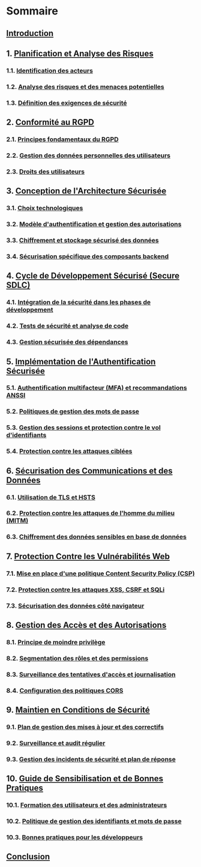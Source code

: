 # Sommaire

## [Introduction](introduction.md)

## 1. [Planification et Analyse des Risques](risk-analysis.md)
### 1.1. [Identification des acteurs](risk-analysis.md#11-identification-des-acteurs)
### 1.2. [Analyse des risques et des menaces potentielles](risk-analysis.md#12-analyse-des-risques-et-menaces-potentielles)
### 1.3. [Définition des exigences de sécurité](risk-analysis.md#13-définition-des-exigences-de-sécurité)

## 2. [Conformité au RGPD](gdpr-compliance.md)
### 2.1. [Principes fondamentaux du RGPD](gdpr-compliance.md#21-principes-fondamentaux-du-rgpd)
### 2.2. [Gestion des données personnelles des utilisateurs](gdpr-compliance.md#22-gestion-des-données-personnelles-des-utilisateurs)
### 2.3. [Droits des utilisateurs](gdpr-compliance.md#23-droits-des-utilisateurs)

## 3. [Conception de l'Architecture Sécurisée](secure-architecture.md)
### 3.1. [Choix technologiques](secure-architecture.md#31-choix-technologiques)
### 3.2. [Modèle d'authentification et gestion des autorisations](secure-architecture.md#32-modèle-dauthentification-et-gestion-des-autorisations)
### 3.3. [Chiffrement et stockage sécurisé des données](secure-architecture.md#33-chiffrement-et-stockage-sécurisé-des-données)
### 3.4. [Sécurisation spécifique des composants backend](secure-architecture.md#34-sécurisation-spécifique-des-composants-backend)

## 4. [Cycle de Développement Sécurisé (Secure SDLC)](secure-sdlc.md)
### 4.1. [Intégration de la sécurité dans les phases de développement](secure-sdlc.md#41-intégration-de-la-sécurité-dans-les-phases-de-développement)
### 4.2. [Tests de sécurité et analyse de code](secure-sdlc.md#42-tests-de-sécurité-et-analyse-de-code)
### 4.3. [Gestion sécurisée des dépendances](secure-sdlc.md#43-gestion-sécurisée-des-dépendances)

## 5. [Implémentation de l'Authentification Sécurisée](secure-authentication.md)
### 5.1. [Authentification multifacteur (MFA) et recommandations ANSSI](secure-authentication.md#51-authentification-multifacteur-mfa-et-recommandations-anssi)
### 5.2. [Politiques de gestion des mots de passe](secure-authentication.md#52-politiques-de-gestion-des-mots-de-passe)
### 5.3. [Gestion des sessions et protection contre le vol d'identifiants](secure-authentication.md#53-gestion-des-sessions-et-protection-contre-le-vol-didentifiants)
### 5.4. [Protection contre les attaques ciblées](secure-authentication.md#54-protection-contre-les-attaques-ciblées)

## 6. [Sécurisation des Communications et des Données](secure-communications.md)
### 6.1. [Utilisation de TLS et HSTS](secure-communications.md#61-utilisation-de-tls-et-hsts)
### 6.2. [Protection contre les attaques de l'homme du milieu (MITM)](secure-communications.md#62-protection-contre-les-attaques-de-lhomme-du-milieu-mitm)
### 6.3. [Chiffrement des données sensibles en base de données](secure-communications.md#63-chiffrement-des-données-sensibles-en-base-de-données)

## 7. [Protection Contre les Vulnérabilités Web](web-vulnerabilities.md)
### 7.1. [Mise en place d'une politique Content Security Policy (CSP)](web-vulnerabilities.md#71-mise-en-place-dune-politique-content-security-policy-csp)
### 7.2. [Protection contre les attaques XSS, CSRF et SQLi](web-vulnerabilities.md#72-protection-contre-les-attaques-courantes-xss-csrf-et-sqli)
### 7.3. [Sécurisation des données côté navigateur](web-vulnerabilities.md#73-sécurisation-des-données-côté-navigateur)

## 8. [Gestion des Accès et des Autorisations](access-management.md)
### 8.1. [Principe de moindre privilège](access-management.md#81-principe-de-moindre-privilège)
### 8.2. [Segmentation des rôles et des permissions](access-management.md#82-segmentation-des-rôles-et-des-permissions)
### 8.3. [Surveillance des tentatives d'accès et journalisation](access-management.md#83-surveillance-des-tentatives-daccès-et-journalisation)
### 8.4. [Configuration des politiques CORS](access-management.md#84-configuration-des-politiques-cors)

## 9. [Maintien en Conditions de Sécurité](security-maintenance.md)
### 9.1. [Plan de gestion des mises à jour et des correctifs](security-maintenance.md#91-plan-de-gestion-des-mises-à-jour-et-des-correctifs)
### 9.2. [Surveillance et audit régulier](security-maintenance.md#92-surveillance-et-audit-régulier)
### 9.3. [Gestion des incidents de sécurité et plan de réponse](security-maintenance.md#93-gestion-des-incidents-de-sécurité-et-plan-de-réponse)

## 10. [Guide de Sensibilisation et de Bonnes Pratiques](best-practices.md)
### 10.1. [Formation des utilisateurs et des administrateurs](best-practices.md#101-formation-des-utilisateurs-et-des-administrateurs)
### 10.2. [Politique de gestion des identifiants et mots de passe](best-practices.md#102-politique-de-gestion-des-identifiants-et-mots-de-passe)
### 10.3. [Bonnes pratiques pour les développeurs](best-practices.md#103-bonnes-pratiques-pour-les-développeurs)

## [Conclusion](conclusion.md)